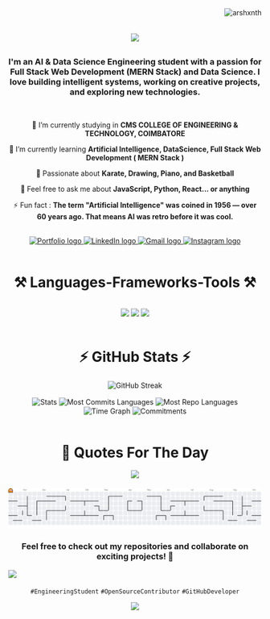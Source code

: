 <img align="right" src="https://komarev.com/ghpvc/?username=arshxnth" alt="arshxnth" />

<h1 align="center">
    <img src="https://readme-typing-svg.herokuapp.com/?font=Righteous&size=35&color=F7D815&center=true&vCenter=true&width=500&height=70&duration=4000&lines=Hello+%3CDevelopers%2F%3E;I'm+Arshanth+Kumar;" />
</h1>

<h3 align="center">I'm an AI & Data Science Engineering student with a passion for Full Stack Web Development (MERN Stack) and Data Science. I love building intelligent systems, working on creative projects, and exploring new technologies.</h3>

<br/>

<div align="center">
 
 🔭 I’m currently studying in **CMS COLLEGE OF ENGINEERING & TECHNOLOGY, COIMBATORE**
 
 🌱 I’m currently learning **Artificial Intelligence, DataScience, Full Stack Web Development ( MERN Stack )**

 🎨 Passionate about **Karate, Drawing, Piano, and Basketball**

💬 Feel free to ask me about **JavaScript, Python, React... or anything**

⚡ Fun fact : **The term "Artificial Intelligence" was coined in 1956 — over 60 years ago. That means AI was retro before it was cool.**

 </div>
 <br/>
 
<div align="center">
    <a href="#" target="_blank" rel="noopener noreferrer" aria-label="Portfolio">
        <img src="https://img.shields.io/badge/Portfolio-FF5722?style=for-the-badge&logo=todoist&logoColor=white" height="35" alt="Portfolio logo" />
    </a>
    <a href="https://www.linkedin.com/in/arshanth-kumar-777a9a290/" target="_blank" rel="noopener noreferrer" aria-label="LinkedIn">
        <img src="https://img.shields.io/static/v1?message=LinkedIn&logo=linkedin&label=&color=0077B5&logoColor=white&labelColor=&style=for-the-badge" height="35" alt="LinkedIn logo" />
    </a>
    <a href="mailto:arshanthk@gmail.com" target="_blank" rel="noopener noreferrer" aria-label="Gmail">
        <img src="https://img.shields.io/static/v1?message=Gmail&logo=gmail&label=&color=D14836&logoColor=white&labelColor=&style=for-the-badge" height="35" alt="Gmail logo" />
    </a>
    <a href="https://www.instagram.com/arsh.xnth" target="_blank" rel="noopener noreferrer" aria-label="Instagram">
        <img src="https://img.shields.io/static/v1?message=Instagram&logo=instagram&label=&color=E4405F&logoColor=white&labelColor=&style=for-the-badge" height="35" alt="Instagram logo" />
    </a>
</div>

 <br/>
 
<h1 align="center">⚒️ Languages-Frameworks-Tools ⚒️</h1>
<br/>
<div align="center">
    <img src="https://skillicons.dev/icons?i=flutter,dart,androidstudio,html,css,javascript,bootstrap,react,tailwind" height="120"/>
    <img src="https://skillicons.dev/icons?i=nodejs" height="120" />
    <img src="https://skillicons.dev/icons?i=python,typescript,nextjs,express,mongodb,mysql,vscode,git,figma,firebase" height="120" /><br>
</div>

<br/>

<h1 align="center">⚡ GitHub Stats ⚡</h1>
<p align="center">
  <img height=250 align="center" src="https://github-readme-streak-stats-eight.vercel.app/?user=4rshxnth&theme=transparent&hide_border=true" alt="GitHub Streak" />
</p>
<div align="center">
  <img align="center" src="http://github-profile-summary-cards.vercel.app/api/cards/stats?username=4rshxnth&theme=transparent" height="180em" alt="Stats"/>
  <img align="center" src="http://github-profile-summary-cards.vercel.app/api/cards/most-commit-language?username=4rshxnth&theme=transparent" height="180em" alt="Most Commits Languages"/>
  <img align="center" src="http://github-profile-summary-cards.vercel.app/api/cards/repos-per-language?username=4rshxnth&theme=transparent" height="180em" alt="Most Repo Languages"/>
  <img align="center" src="http://github-profile-summary-cards.vercel.app/api/cards/productive-time?username=4rshxnth&theme=transparent&utcOffset=5.30" height="180em" alt="Time Graph"/>
  <img align="center" src="http://github-profile-summary-cards.vercel.app/api/cards/profile-details?username=4rshxnth&theme=transparent" height="180em" alt="Commitments"/>
</div>

<br/>

<h1 align="center">💭 Quotes For The Day </h1>
<div align="center">
    <picture>
        <source srcset="https://quotes-github-readme.vercel.app/api?type=horizontal&theme=dark" media="(prefers-color-scheme: dark)">
        <img src="https://quotes-github-readme.vercel.app/api?type=horizontal&theme=light" height="165">
    </picture>
</div>

</br>

<div align="center">
<picture>
  <source media="(prefers-color-scheme: dark)" srcset="https://raw.githubusercontent.com/4rshxnth/4rshxnth/output/pacman-contribution-graph-dark.svg">
  <source media="(prefers-color-scheme: light)" srcset="https://raw.githubusercontent.com/4rshxnth/4rshxnth/output/pacman-contribution-graph.svg">
  <img alt="pacman contribution graph" src="https://raw.githubusercontent.com/4rshxnth/4rshxnth/output/pacman-contribution-graph.svg">
</picture>

</div>
<h3 align="center">Feel free to check out my repositories and collaborate on exciting projects! 🚀</h3>
<img src="https://user-images.githubusercontent.com/74038190/212284100-561aa473-3905-4a80-b561-0d28506553ee.gif" width="900">
<div align="center">
    
`#EngineeringStudent` `#OpenSourceContributor` `#GitHubDeveloper`
</div>

<div align="center">
  <img src="https://capsule-render.vercel.app/api?type=waving&color=0:00D9FF,50:0080FF,100:0040FF&height=120&section=footer&animation=fadeIn" />
</div>
